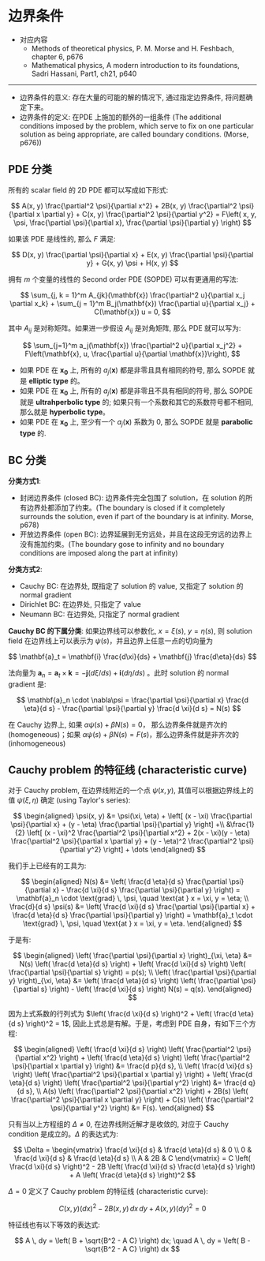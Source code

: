 # 边界条件

* 对应内容
	* Methods of theoretical physics, P. M. Morse and H. Feshbach, chapter 6, p676
	* Mathematical physics, A modern introduction to its foundations, Sadri Hassani, Part1, ch21, p640

___

* 边界条件的意义: 存在大量的可能的解的情况下, 通过指定边界条件, 将问题确定下来。
* 边界条件的定义: 在PDE 上施加的额外的一组条件 (The additional conditions imposed by the problem, which serve to fix on one particular solution as being appropriate, are called boundary conditions. (Morse, p676))


## PDE 分类

所有的 scalar field 的 2D PDE 都可以写成如下形式: 

$$
A(x, y) \frac{\partial^2 \psi}{\partial x^2} + 2B(x, y) \frac{\partial^2 \psi}{\partial x \partial y} + C(x, y) \frac{\partial^2 \psi}{\partial y^2} = F\left( x, y, \psi, \frac{\partial \psi}{\partial x}, \frac{\partial \psi}{\partial y} \right)
$$

如果该 PDE 是线性的, 那么 $F$ 满足:

$$
D(x, y) \frac{\partial \psi}{\partial x} + E(x, y) \frac{\partial \psi}{\partial y} + G(x, y) \psi + H(x, y)
$$

拥有 $m$ 个变量的线性的 Second order PDE (SOPDE) 可以有更通用的写法:

$$
\sum_{j, k = 1}^m A_{jk}(\mathbf{x}) \frac{\partial^2 u}{\partial x_j \partial x_k} + \sum_{j = 1}^m B_j(\mathbf{x}) \frac{\partial u}{\partial x_j} + C(\mathbf{x}) u = 0,
$$

其中 $A_{ij}$ 是对称矩阵。如果进一步假设 $A_{ij}$ 是对角矩阵, 那么 PDE 就可以写为:


$$ \sum_{j=1}^m a_j(\mathbf{x}) \frac{\partial^2 u}{\partial x_j^2} + F\left(\mathbf{x}, u, \frac{\partial u}{\partial \mathbf{x}}\right), $$

* 如果 PDE 在 $\mathbf{x_0}$ 上, 所有的 $a_j(\mathbf{x})$ 都是非零且具有相同的符号, 那么 SOPDE 就是 **elliptic type** 的。
* 如果 PDE 在 $\mathbf{x_0}$ 上, 所有的 $a_j(\mathbf{x})$ 都是非零且不具有相同的符号, 那么 SOPDE 就是 **ultrahperbolic type** 的; 如果只有一个系数和其它的系数符号都不相同, 那么就是 **hyperbolic type**。
*  如果 PDE 在 $\mathbf{x_0}$ 上, 至少有一个 $a_j(\mathbf{x})$ 系数为 0, 那么 SOPDE 就是 **parabolic type** 的.

## BC 分类

**分类方式1**: 

* 封闭边界条件 (closed BC): 边界条件完全包围了 solution，在 solution 的所有边界处都添加了约束。(The boundary is closed if it completely surrounds the solution, even if part of the boundary is at infinity. Morse, p678)
* 开放边界条件 (open BC): 边界延展到无穷远处，并且在这段无穷远的边界上没有施加约束。(The boundary gose to infinity and no boundary conditions are imposed along the part at infinity)

**分类方式2**:
* Cauchy BC: 在边界处, 既指定了 solution 的 value, 又指定了 solution 的 normal gradient
* Dirichlet BC: 在边界处, 只指定了 value
* Neumann BC: 在边界处, 只指定了 normal gradient

**Cauchy BC 的下属分类**:
如果边界线可以参数化, $x=\xi(s)$, $y=\eta(s)$, 则 solution field 在边界线上可以表示为 $\psi(s)$，并且边界上任意一点的切向量为

$$
\mathbf{a}_t = \mathbf{i} \frac{d\xi}{ds} + \mathbf{j} \frac{d\eta}{ds} 
$$

法向量为 $\mathbf{a}_n = \mathbf{a}_t \times \mathbf{k} = -\mathbf{j} (d\xi/ds)+\mathbf{i} (d\eta/ds)$ 。此时 solution 的 normal gradient 是:

$$
\mathbf{a}_n \cdot \nabla\psi = \frac{\partial \psi}{\partial x} \frac{d \eta}{d s} - \frac{\partial \psi}{\partial y} \frac{d \xi}{d s} = N(s)
$$ 

在 Cauchy 边界上, 如果 $\alpha \psi(s) + \beta N(s) = 0$， 那么边界条件就是齐次的 (homogeneous)；如果 $\alpha \psi(s) + \beta N(s) = F(s)$，那么边界条件就是非齐次的 (inhomogeneous)


## Cauchy problem 的特征线 (characteristic curve)

对于 Cauchy problem, 在边界线附近的一个点 $\psi(x,y)$, 其值可以根据边界线上的值 $\psi(\xi, \eta)$ 确定 (using Taylor's series):

$$
\begin{aligned}
\psi(x, y) &= \psi(\xi, \eta) + \left[ (x - \xi) \frac{\partial \psi}{\partial x} + (y - \eta) \frac{\partial \psi}{\partial y} \right] +\\
 &\frac{1}{2} \left[ (x - \xi)^2 \frac{\partial^2 \psi}{\partial x^2} + 2(x - \xi)(y - \eta) \frac{\partial^2 \psi}{\partial x \partial y} + (y - \eta)^2 \frac{\partial^2 \psi}{\partial y^2} \right] + \dots
\end{aligned}
$$

我们手上已经有的工具为:

$$ 
\begin{aligned}
 N(s) &= \left( \frac{d \eta}{d s} \frac{\partial \psi}{\partial x} - \frac{d \xi}{d s} \frac{\partial \psi}{\partial y} \right) = \mathbf{a}_n \cdot \text{grad} \, \psi, \quad \text{at } x = \xi, y = \eta; 
\\ \frac{d}{d s} \psi(s) &= \left( \frac{d \xi}{d s} \frac{\partial \psi}{\partial x} + \frac{d \eta}{d s} \frac{\partial \psi}{\partial y} \right) = \mathbf{a}_t \cdot \text{grad} \, \psi, \quad \text{at } x = \xi, y = \eta. 
\end{aligned} 
$$

于是有:

$$ 
\begin{aligned} \left( \frac{\partial \psi}{\partial x} \right)_{\xi, \eta} &= N(s) \left( \frac{d \eta}{d s} \right) + \left( \frac{d \xi}{d s} \right) \left( \frac{\partial \psi}{\partial s} \right) = p(s); \\ \left( \frac{\partial \psi}{\partial y} \right)_{\xi, \eta} &= \left( \frac{d \eta}{d s} \right) \left( \frac{\partial \psi}{\partial s} \right) - \left( \frac{d \xi}{d s} \right) N(s) = q(s). \end{aligned} 
$$


因为上式系数的行列式为 $\left( \frac{d \xi}{d s} \right)^2 + \left( \frac{d \eta}{d s} \right)^2 = 1$, 因此上式总是有解。于是，考虑到 PDE 自身，有如下三个方程:

$$
\begin{aligned}
\left( \frac{d \xi}{d s} \right) \left( \frac{\partial^2 \psi}{\partial x^2} \right) + \left( \frac{d \eta}{d s} \right) \left( \frac{\partial^2 \psi}{\partial x \partial y} \right) &= \frac{d p}{d s}, \\
\left( \frac{d \xi}{d s} \right) \left( \frac{\partial^2 \psi}{\partial x \partial y} \right)  + \left( \frac{d \eta}{d s} \right) \left( \frac{\partial^2 \psi}{\partial y^2} \right) &= \frac{d q}{d s}, \\
A(s) \left( \frac{\partial^2 \psi}{\partial x^2} \right) + 2B(s) \left( \frac{\partial^2 \psi}{\partial x \partial y} \right) + C(s) \left( \frac{\partial^2 \psi}{\partial y^2} \right) &= F(s).
\end{aligned}
$$

只有当以上方程组的 $\Delta \neq 0$, 在边界线附近解才是收敛的, 对应于 Cauchy condition 是成立的。$\Delta$ 的表达式为:

$$ 
\Delta = \begin{vmatrix} \frac{d \xi}{d s} & \frac{d \eta}{d s} & 0 \\ 0 & \frac{d \xi}{d s} & \frac{d \eta}{d s} \\ A & 2B & C \end{vmatrix} = C \left( \frac{d \xi}{d s} \right)^2 - 2B \left( \frac{d \xi}{d s} \frac{d \eta}{d s} \right) + A \left( \frac{d \eta}{d s} \right)^2 
$$

$\Delta = 0$ 定义了 Cauchy problem 的特征线 (characteristic curve):

$$
C(x, y) (dx)^2 - 2B(x, y) \, dx \, dy + A(x, y) (dy)^2 = 0
$$

特征线也有以下等效的表达式:

$$ 
A \, dy = \left( B + \sqrt{B^2 - A C} \right) dx; \quad A \, dy = \left( B - \sqrt{B^2 - A C} \right) dx 
$$


<!--stackedit_data:
eyJoaXN0b3J5IjpbLTEzNTU4OTkyNywtMTgyNTMxMjI1OSw2Mj
UzMjQ5MDEsLTE2OTc2ODEyNDAsNjMwNTM0Nzc4LDQzNjM4OTc5
Niw0MjQ0MjY2M119
-->